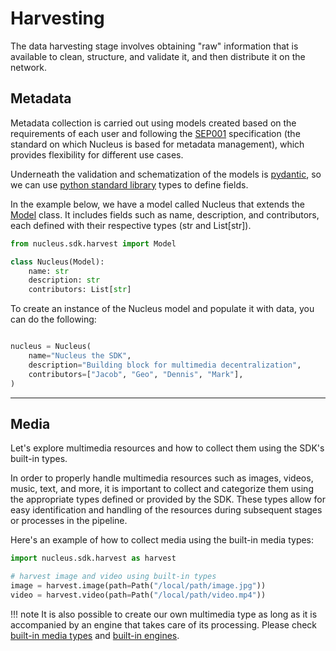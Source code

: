 # Harvesting

The data harvesting stage involves obtaining "raw" information that is available to clean, structure, and validate it, and then distribute it on the network.

## Metadata

Metadata collection is carried out using models created based on the requirements of each user and following the [SEP001](https://github.com/SynapseMedia/sep/blob/main/SEP/SEP-001.md) specification (the standard on which Nucleus is based for metadata management), which provides flexibility for different use cases.

Underneath the validation and schematization of the models is [pydantic](https://docs.pydantic.dev/latest/), so we can use [python standard library](https://docs.pydantic.dev/latest/usage/types/#standard-library-types) types to define fields.

In the example below, we have a model called Nucleus that extends the [Model](../reference/harvest/models.md) class. It includes fields such as name, description, and contributors, each defined with their respective types (str and List[str]).

```python
from nucleus.sdk.harvest import Model

class Nucleus(Model):
    name: str
    description: str
    contributors: List[str]

```

To create an instance of the Nucleus model and populate it with data, you can do the following:

```python

nucleus = Nucleus(
    name="Nucleus the SDK",
    description="Building block for multimedia decentralization",
    contributors=["Jacob", "Geo", "Dennis", "Mark"],
)

```

---

## Media

Let's explore multimedia resources and how to collect them using the SDK's built-in types.

In order to properly handle multimedia resources such as images, videos, music, text, and more, it is important to collect and categorize them using the appropriate types defined or provided by the SDK. These types allow for easy identification and handling of the resources during subsequent stages or processes in the pipeline.

Here's an example of how to collect media using the built-in media types:

```python
import nucleus.sdk.harvest as harvest

# harvest image and video using built-in types 
image = harvest.image(path=Path("/local/path/image.jpg"))
video = harvest.video(path=Path("/local/path/video.mp4"))

```

!!! note
    It is also possible to create our own multimedia type as long as it is accompanied by an engine that takes care of its processing.
    Please check [built-in media types](../reference/harvest/media.md) and [built-in engines](../reference/processing/engines.md).
